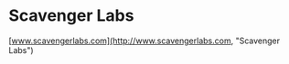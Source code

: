 Scavenger Labs
==============

[www.scavengerlabs.com](http://www.scavengerlabs.com, "Scavenger Labs")
